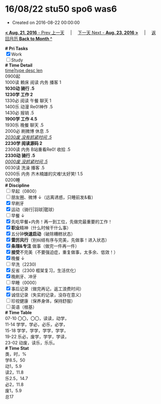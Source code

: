 # 16/08/22 stu50 spo6 was6

- Created on 2016-08-22 00:00:00

[**< Aug. 21, 2016** - Prev 上一天](_archived/lifelogs/2016/08/d21.md) &nbsp; &nbsp; | &nbsp; &nbsp; [下一天 Next - **Aug. 23, 2016 >**](_archived/lifelogs/2016/08/d23.md) &nbsp; &nbsp; |  &nbsp; &nbsp; [返回月历 **Back to Month ^**](_archived/lifelogs/2016/08/index.md)
<br/><div><b># Pri Tasks</b></div><div><input checked="true" type="checkbox"/>Work</div><div><input type="checkbox"/>Study</div><div><b># Time Detail</b></div><div><u>time|type desc len</u></div><div>0900起</div><div>1000读 赖床 阅读 内务 播客 1</div><div><b>1030动 骑行 .5</b></div><div><b>1230学 工作 2</b></div><div>1330必 阅读 午餐 聊天 1</div><div>1400乐 动漫 Re0!神作 .5</div><div>1430必 报销 .5</div><div><b>1900学 工作 4.5</b></div><div>1930乐 晚餐 聊天 .5</div><div>2000必 刷微博 休息 .5</div><div><u><i>2030废 没有抓紧时间 .5</i></u></div><div><b>2230学 阅读源码 2</b></div><div>2300读 内务 B站重看Re0! 收拾 .5</div><div><b>2330动 骑行 .5</b></div><div><u><i>0000废 没抓紧时间 .5</i></u></div><div>0030读 洗澡 播客 .5</div><div>0200乐 内务 齐木楠雄的灾难!太好笑! 1.5</div><div>0200睡</div><div><b># Discipline</b></div><div><input type="checkbox"/>早起（0800）</div><div><input type="checkbox"/>朋友圈、微博 ↓（远离诱惑，只睡前发&amp;看）</div><div><input checked="true" type="checkbox"/>早刷牙</div><div><input checked="true" type="checkbox"/>运动（骑行|羽球|毽球）</div><div><input type="checkbox"/>早餐 ↓</div><div><input checked="true" type="checkbox"/>先吃早餐+内务！再一到工位，先做完最重要的工作！</div><div><input checked="true" type="checkbox"/><b>职业</b>精神（什么时候干什么事）</div><div><input checked="true" type="checkbox"/>五分钟<b>快速启动</b>（破除糟糕状态）</div><div><input checked="true" type="checkbox"/><b>雷厉风行</b>（别纠结有序与完美，先做事！进入状态）</div><div><input checked="true" type="checkbox"/><b>条理&amp;专注</b> 做事（做完一件再一件）</div><div><input checked="true" type="checkbox"/><b>接受</b>不完美（不要强迫症，重复做事，太多余、低效！）</div><div><input checked="true" type="checkbox"/>晚餐 ↓</div><div><input type="checkbox"/>早洗（2230)</div><div><input checked="true" type="checkbox"/>反省（2300 框架复习，生活优化）</div><div><input checked="true" type="checkbox"/>晚刷牙、冲牙</div><div><input type="checkbox"/>早睡（0000）</div><div><input checked="true" type="checkbox"/>事后记录（做完再记，返工浪费时间）</div><div><input checked="true" type="checkbox"/>诚信记录（失实的记录，没存在意义）</div><div><input type="checkbox"/>珍视健康（保养身体，保持舒服）</div><div><input type="checkbox"/>英语（根基）</div><div><b># Time Table</b></div><div>07-10 〇〇，〇〇，读读，动学，</div><div>11-14 学学，学必，必乐，必学，</div><div>15-18 学学，学学，学学，学学，</div><div>19-22 乐必，废学，学学，学读，</div><div>23-02 动废，读乐，乐乐。</div><div><b># Time Stat</b></div><div>类，时，%</div><div>学8.5，50</div><div>动1，5.9</div><div>读2，11.8</div><div>乐2.5，14.7</div><div>必2，11.8</div><div>废1，5.9</div><div>总17</div>
